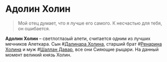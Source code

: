 # Адолин Холин

>  Мой отец думает, что я лучше его самого. К несчастью для тебя, он ошибается.

**Адолин Холин** – светлоглазый алети, считается одним из лучших мечников Алеткара. Сын #[Далинара Холина](characters/dalinar), старший брат #[Ренарина Холина](characters/renarin) и муж #[Шаллан Давар](characters/shallan), все они Сияющие рыцари. На данный момент великий князь Холин.
